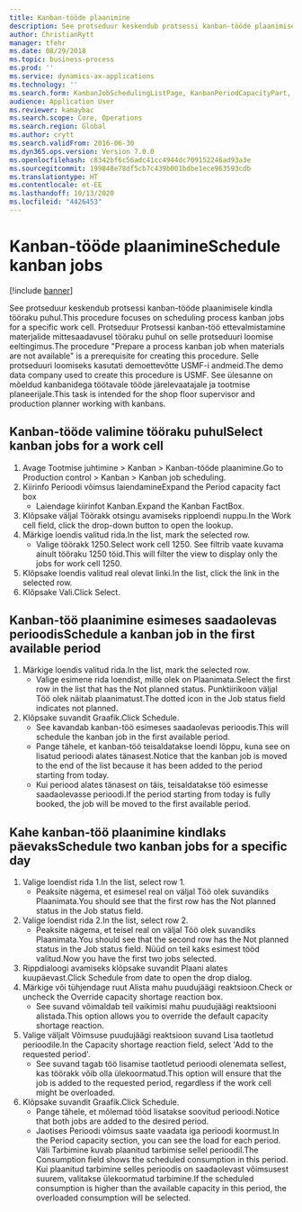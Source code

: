 ```yaml
---
title: Kanban-tööde plaanimine
description: See protseduur keskendub protsessi kanban-tööde plaanimisele kindla tööraku puhul.
author: ChristianRytt
manager: tfehr
ms.date: 08/29/2018
ms.topic: business-process
ms.prod: ''
ms.service: dynamics-ax-applications
ms.technology: ''
ms.search.form: KanbanJobSchedulingListPage, KanbanPeriodCapacityPart, SysLookupMultiSelectGrid, KanbanBoardScheduleJobForward
audience: Application User
ms.reviewer: kamaybac
ms.search.scope: Core, Operations
ms.search.region: Global
ms.author: crytt
ms.search.validFrom: 2016-06-30
ms.dyn365.ops.version: Version 7.0.0
ms.openlocfilehash: c8342bf6c56adc41cc4944dc709152246ad93a3e
ms.sourcegitcommit: 199848e78df5cb7c439b001bdbe1ece963593cdb
ms.translationtype: HT
ms.contentlocale: et-EE
ms.lasthandoff: 10/13/2020
ms.locfileid: "4426453"
---
```

# <a name="schedule-kanban-jobs"></a><span data-ttu-id="f3ebd-103">Kanban-tööde plaanimine</span><span class="sxs-lookup"><span data-stu-id="f3ebd-103">Schedule kanban jobs</span></span>

[!include [banner](../../includes/banner.md)]

<span data-ttu-id="f3ebd-104">See protseduur keskendub protsessi kanban-tööde plaanimisele kindla tööraku puhul.</span><span class="sxs-lookup"><span data-stu-id="f3ebd-104">This procedure focuses on scheduling process kanban jobs for a specific work cell.</span></span> <span data-ttu-id="f3ebd-105">Protseduur Protsessi kanban-töö ettevalmistamine materjalide mittesaadavusel tööraku puhul on selle protseduuri loomise eeltingimus.</span><span class="sxs-lookup"><span data-stu-id="f3ebd-105">The procedure "Prepare a process kanban job when materials are not available" is a prerequisite for creating this procedure.</span></span> <span data-ttu-id="f3ebd-106">Selle protseduuri loomiseks kasutati demoettevõtte USMF-i andmeid.</span><span class="sxs-lookup"><span data-stu-id="f3ebd-106">The demo data company used to create this procedure is USMF.</span></span> <span data-ttu-id="f3ebd-107">See ülesanne on mõeldud kanbanidega töötavale tööde järelevaatajale ja tootmise planeerijale.</span><span class="sxs-lookup"><span data-stu-id="f3ebd-107">This task is intended for the shop floor supervisor and production planner working with kanbans.</span></span>


## <a name="select-kanban-jobs-for-a-work-cell"></a><span data-ttu-id="f3ebd-108">Kanban-tööde valimine tööraku puhul</span><span class="sxs-lookup"><span data-stu-id="f3ebd-108">Select kanban jobs for a work cell</span></span>
1. <span data-ttu-id="f3ebd-109">Avage Tootmise juhtimine > Kanban > Kanban-tööde plaanimine.</span><span class="sxs-lookup"><span data-stu-id="f3ebd-109">Go to Production control > Kanban > Kanban job scheduling.</span></span>
2. <span data-ttu-id="f3ebd-110">Kiirinfo Perioodi võimsus laiendamine</span><span class="sxs-lookup"><span data-stu-id="f3ebd-110">Expand the Period capacity fact box</span></span>
    * <span data-ttu-id="f3ebd-111">Laiendage kiirinfot Kanban.</span><span class="sxs-lookup"><span data-stu-id="f3ebd-111">Expand the Kanban FactBox.</span></span>  
3. <span data-ttu-id="f3ebd-112">Klõpsake väljal Töörakk otsingu avamiseks ripploendi nuppu.</span><span class="sxs-lookup"><span data-stu-id="f3ebd-112">In the Work cell field, click the drop-down button to open the lookup.</span></span>
4. <span data-ttu-id="f3ebd-113">Märkige loendis valitud rida.</span><span class="sxs-lookup"><span data-stu-id="f3ebd-113">In the list, mark the selected row.</span></span>
    * <span data-ttu-id="f3ebd-114">Valige töörakk 1250.</span><span class="sxs-lookup"><span data-stu-id="f3ebd-114">Select work cell 1250.</span></span> <span data-ttu-id="f3ebd-115">See filtrib vaate kuvama ainult tööraku 1250 töid.</span><span class="sxs-lookup"><span data-stu-id="f3ebd-115">This will filter the view to display only the jobs for work cell 1250.</span></span>  
5. <span data-ttu-id="f3ebd-116">Klõpsake loendis valitud real olevat linki.</span><span class="sxs-lookup"><span data-stu-id="f3ebd-116">In the list, click the link in the selected row.</span></span>
6. <span data-ttu-id="f3ebd-117">Klõpsake Vali.</span><span class="sxs-lookup"><span data-stu-id="f3ebd-117">Click Select.</span></span>

## <a name="schedule-a-kanban-job-in-the-first-available-period"></a><span data-ttu-id="f3ebd-118">Kanban-töö plaanimine esimeses saadaolevas perioodis</span><span class="sxs-lookup"><span data-stu-id="f3ebd-118">Schedule a kanban job in the first available period</span></span>
1. <span data-ttu-id="f3ebd-119">Märkige loendis valitud rida.</span><span class="sxs-lookup"><span data-stu-id="f3ebd-119">In the list, mark the selected row.</span></span>
    * <span data-ttu-id="f3ebd-120">Valige esimene rida loendist, mille olek on Plaanimata.</span><span class="sxs-lookup"><span data-stu-id="f3ebd-120">Select the first row in the list that has the Not planned status.</span></span> <span data-ttu-id="f3ebd-121">Punktiirikoon väljal Töö olek näitab plaanimatust.</span><span class="sxs-lookup"><span data-stu-id="f3ebd-121">The dotted icon in the Job status field indicates not planned.</span></span>  
2. <span data-ttu-id="f3ebd-122">Klõpsake suvandit Graafik.</span><span class="sxs-lookup"><span data-stu-id="f3ebd-122">Click Schedule.</span></span>
    * <span data-ttu-id="f3ebd-123">See kavandab kanban-töö esimeses saadaolevas perioodis.</span><span class="sxs-lookup"><span data-stu-id="f3ebd-123">This will schedule the kanban job in the first available period.</span></span>  
    * <span data-ttu-id="f3ebd-124">Pange tähele, et kanban-töö teisaldatakse loendi lõppu, kuna see on lisatud perioodi alates tänasest.</span><span class="sxs-lookup"><span data-stu-id="f3ebd-124">Notice that the kanban job is moved to the end of the list because it has been added to the period starting from today.</span></span>  
    * <span data-ttu-id="f3ebd-125">Kui periood alates tänasest on täis, teisaldatakse töö esimesse saadaolevasse perioodi.</span><span class="sxs-lookup"><span data-stu-id="f3ebd-125">If the period starting from today is fully booked, the job will be moved to the first available period.</span></span>  

## <a name="schedule-two-kanban-jobs-for-a-specific-day"></a><span data-ttu-id="f3ebd-126">Kahe kanban-töö plaanimine kindlaks päevaks</span><span class="sxs-lookup"><span data-stu-id="f3ebd-126">Schedule two kanban jobs for a specific day</span></span>
1. <span data-ttu-id="f3ebd-127">Valige loendist rida 1.</span><span class="sxs-lookup"><span data-stu-id="f3ebd-127">In the list, select row 1.</span></span>
    * <span data-ttu-id="f3ebd-128">Peaksite nägema, et esimesel real on väljal Töö olek suvandiks Plaanimata.</span><span class="sxs-lookup"><span data-stu-id="f3ebd-128">You should see that the first row has the Not planned status in the Job status field.</span></span>  
2. <span data-ttu-id="f3ebd-129">Valige loendist rida 2.</span><span class="sxs-lookup"><span data-stu-id="f3ebd-129">In the list, select row 2.</span></span>
    * <span data-ttu-id="f3ebd-130">Peaksite nägema, et teisel real on väljal Töö olek suvandiks Plaanimata.</span><span class="sxs-lookup"><span data-stu-id="f3ebd-130">You should see that the second row has the Not planned status in the Job status field.</span></span> <span data-ttu-id="f3ebd-131">Nüüd on teil kaks esimest tööd valitud.</span><span class="sxs-lookup"><span data-stu-id="f3ebd-131">Now you have the first two jobs selected.</span></span>  
3. <span data-ttu-id="f3ebd-132">Rippdialoogi avamiseks klõpsake suvandit Plaani alates kuupäevast.</span><span class="sxs-lookup"><span data-stu-id="f3ebd-132">Click Schedule from date to open the drop dialog.</span></span>
4. <span data-ttu-id="f3ebd-133">Märkige või tühjendage ruut Alista mahu puudujäägi reaktsioon.</span><span class="sxs-lookup"><span data-stu-id="f3ebd-133">Check or uncheck the Override capacity shortage reaction box.</span></span>
    * <span data-ttu-id="f3ebd-134">See suvand võimaldab teil vaikimisi mahu puudujäägi reaktsiooni alistada.</span><span class="sxs-lookup"><span data-stu-id="f3ebd-134">This option allows you to override the default capacity shortage reaction.</span></span>  
5. <span data-ttu-id="f3ebd-135">Valige väljalt Võimsuse puudujäägi reaktsioon suvand Lisa taotletud perioodile.</span><span class="sxs-lookup"><span data-stu-id="f3ebd-135">In the Capacity shortage reaction field, select 'Add to the requested period'.</span></span>
    * <span data-ttu-id="f3ebd-136">See suvand tagab töö lisamise taotletud perioodi olenemata sellest, kas töörakk võib olla ülekoormatud.</span><span class="sxs-lookup"><span data-stu-id="f3ebd-136">This option will ensure that the job is added to the requested period, regardless if the work cell might be overloaded.</span></span>  
6. <span data-ttu-id="f3ebd-137">Klõpsake suvandit Graafik.</span><span class="sxs-lookup"><span data-stu-id="f3ebd-137">Click Schedule.</span></span>
    * <span data-ttu-id="f3ebd-138">Pange tähele, et mõlemad tööd lisatakse soovitud perioodi.</span><span class="sxs-lookup"><span data-stu-id="f3ebd-138">Notice that both jobs are added to the desired period.</span></span>  
    * <span data-ttu-id="f3ebd-139">Jaotises Perioodi võimsus saate vaadata iga perioodi koormust.</span><span class="sxs-lookup"><span data-stu-id="f3ebd-139">In the Period capacity section, you can see the load for each period.</span></span> <span data-ttu-id="f3ebd-140">Väli Tarbimine kuvab plaanitud tarbimise sellel perioodil.</span><span class="sxs-lookup"><span data-stu-id="f3ebd-140">The Consumption field shows the scheduled consumption in this period.</span></span> <span data-ttu-id="f3ebd-141">Kui plaanitud tarbimine selles perioodis on saadaolevast võimsusest suurem, valitakse ülekoormatud tarbimine.</span><span class="sxs-lookup"><span data-stu-id="f3ebd-141">If the scheduled consumption is higher than the available capacity in this period, the overloaded consumption will be selected.</span></span>  


